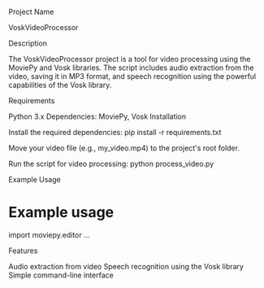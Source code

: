 Project Name

VoskVideoProcessor

Description

The VoskVideoProcessor project is a tool for video processing using the MoviePy and Vosk libraries. The script includes audio extraction from the video, saving it in MP3 format, and speech recognition using the powerful capabilities of the Vosk library.

Requirements

Python 3.x
Dependencies: MoviePy, Vosk
Installation

Install the required dependencies:
pip install -r requirements.txt

Move your video file (e.g., my_video.mp4) to the project's root folder.

Run the script for video processing:
python process_video.py

Example Usage
# Example usage
import moviepy.editor
...

Features

Audio extraction from video
Speech recognition using the Vosk library
Simple command-line interface
